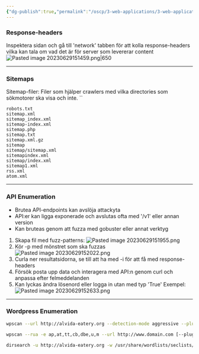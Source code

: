 ```yaml
---
{"dg-publish":true,"permalink":"/oscp/3-web-applications/3-web-application-enumeration/"}
---
```



### Response-headers

Inspektera sidan och gå till 'network' tabben för att kolla response-headers vilka kan tala om vad det är för server som levererar content
![Pasted image 20230629151459.png|650](/img/user/IMAGES/Pasted%20image%2020230629151459.png)

---------------

### Sitemaps

Sitemap-filer:
Filer som hjälper crawlers med vilka directories som sökmotorer ska visa och inte.
``
```
robots.txt
sitemap.xml
sitemap_index.xml
sitemap-index.xml
sitemap.php
sitemap.txt
sitemap.xml.gz
sitemap
sitemap/sitemap.xml
sitemapindex.xml
sitemap/index.xml
sitemap1.xml
rss.xml
atom.xml
```

---------------

### API Enumeration

- Brutea API-endpoints kan avslöja attackyta
- API:er kan ligga exponerade och avslutas ofta med '/v1' eller annan version
- Kan bruteas genom att fuzza med gobuster eller annat verktyg

1. Skapa fil med fuzz-patterns:
![Pasted image 20230629151955.png](/img/user/IMAGES/Pasted%20image%2020230629151955.png)
2. Kör -p med mönstret som ska fuzzas![Pasted image 20230629152022.png](/img/user/IMAGES/Pasted%20image%2020230629152022.png)
4. Curla ner resultatsidorna, se till att ha med -i för att få med response-headers
5. Försök posta upp data och interagera med API:n genom curl och anpassa efter felmeddelanden
6. Kan lyckas ändra lösenord eller logga in utan med typ 'True'
Exempel:
![Pasted image 20230629152633.png](/img/user/IMAGES/Pasted%20image%2020230629152633.png)

----------------

### Wordpress Enumeration

```bash
wpscan --url http://alvida-eatery.org --detection-mode aggressive --plugins-detection aggressive -e --api-token K5ZDh9x4weO8D0k9yxbY6oQCKwWZepellXx07AsyAtc

wpscan --rua -e ap,at,tt,cb,dbe,u,m --url http://www.domain.com [--plugins-detection aggressive] --api-token K5ZDh9x4weO8D0k9yxbY6oQCKwWZepellXx07AsyAtc --passwords /usr/share/wordlists/external/SecLists/Passwords/probable-v2-top1575.txt

dirsearch -u http://alvida-eatery.org -w /usr/share/wordlists/seclists/Discovery/Web-Content/CMS/wordpress.fuzz.txt
```